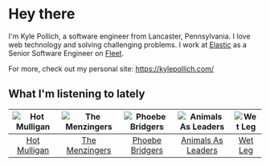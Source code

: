 # Hey there


I'm Kyle Pollich, a software engineer from Lancaster, Pennsylvania. I love web technology and solving challenging problems.
I work at [Elastic](https://www.elastic.co/) as a Senior Software Engineer on [Fleet](https://www.elastic.co/guide/en/fleet/current/fleet-overview.html).

For more, check out my personal site: https://kylepollich.com/

## What I'm listening to lately

<!-- begin artists -->
  |![Hot Mulligan](https://i.scdn.co/image/ab6761610000f178ee0afe7cc83d3700ef6200b9)|![The Menzingers](https://i.scdn.co/image/ab6761610000f178498bbee152e9598c134823a7)|![Phoebe Bridgers](https://i.scdn.co/image/ab6761610000f178626686e362d30246e816cc5b)|![Animals As Leaders](https://i.scdn.co/image/ab6761610000f178720141a7b1a39da1cfa735a5)|![Wet Leg](https://i.scdn.co/image/ab6761610000f1789d1c017f36dc2f651d7f1685)|
  |:---:|:---:|:---:|:---:|:---:|
  |[Hot Mulligan](https://open.spotify.com/artist/1lKZzN2d4IqiEYxyECIEHI)|[The Menzingers](https://open.spotify.com/artist/7HWFXU9pHBj0u58yoRwwOJ)|[Phoebe Bridgers](https://open.spotify.com/artist/1r1uxoy19fzMxunt3ONAkG)|[Animals As Leaders](https://open.spotify.com/artist/65C6Unk7nhg2aCnVuAPMo8)|[Wet Leg](https://open.spotify.com/artist/2TwOrUcYnAlIiKmVQkkoSZ)|
<!-- end artists -->
